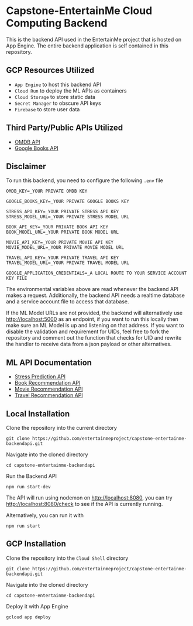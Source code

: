 # Capstone-EntertainMe Cloud Computing Backend
This is the backend API used in the EntertainMe project that is hosted on App Engine. The entire backend application is self contained in this repository.

## GCP Resources Utilized
- `App Engine` to host this backend API
- `Cloud Run` to deploy the ML APIs as containers
- `Cloud Storage` to store static data
- `Secret Manager` to obscure API keys
- `Firebase` to store user data

## Third Party/Public APIs Utilized
- [OMDB API](https://www.omdbapi.com/)
- [Google Books API](https://developers.google.com/books)

## Disclaimer
To run this backend, you need to configure the following `.env` file
    
    OMDB_KEY=_YOUR PRIVATE OMDB KEY
    
    GOOGLE_BOOKS_KEY=_YOUR PRIVATE GOOGLE BOOKS KEY
    
    STRESS_API_KEY=_YOUR PRIVATE STRESS API KEY
    STRESS_MODEL_URL=_YOUR PRIVATE STRESS MODEL URL
    
    BOOK_API_KEY=_YOUR PRIVATE BOOK API KEY
    BOOK_MODEL_URL=_YOUR PRIVATE BOOK MODEL URL
    
    MOVIE_API_KEY=_YOUR PRIVATE MOVIE API KEY
    MOVIE_MODEL_URL=_YOUR PRIVATE MOVIE MODEL URL
    
    TRAVEL_API_KEY=_YOUR PRIVATE TRAVEL API KEY
    TRAVEL_MODEL_URL=_YOUR PRIVATE TRAVEL MODEL URL
    
    GOOGLE_APPLICATION_CREDENTIALS=_A LOCAL ROUTE TO YOUR SERVICE ACCOUNT KEY FILE

The environmental variables above are read whenever the backend API makes a request. Additionally, the backend API needs a realtime database and a service account file to access that database.

If the ML Model URLs are not provided, the backend will alternatively use [http://localhost:5000](http://localhost:5000) as an endpoint, if you want to run this locally then make sure an ML Model is up and listening on that address. If you want to disable the validation and requirement for UIDs, feel free to fork the repository and comment out the function that checks for UID and rewrite the handler to receive data from a json payload or other alternatives.

## ML API Documentation
- [Stress Prediction API](https://github.com/entertainmeproject/ml-api-stress)
- [Book Recommendation API](https://github.com/entertainmeproject/ml-api-book)
- [Movie Recommendation API](https://github.com/entertainmeproject/ml-api-movie)
- [Travel Recommendation API](https://github.com/entertainmeproject/ml-api-travel)

## Local Installation
Clone the repository into the current directory

    git clone https://github.com/entertainmeproject/capstone-entertainme-backendapi.git

Navigate into the cloned directory

    cd capstone-entertainme-backendapi

Run the Backend API

    npm run start-dev

The API will run using nodemon on [http://localhost:8080](http://localhost:8080), you can try [http://localhost:8080/check](http://localhost:8080/check) to see if the API is currently running.

Alternatively, you can run it with

    npm run start

## GCP Installation
Clone the repository into the `Cloud Shell` directory

    git clone https://github.com/entertainmeproject/capstone-entertainme-backendapi.git

Navigate into the cloned directory

    cd capstone-entertainme-backendapi

Deploy it with App Engine

    gcloud app deploy
